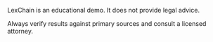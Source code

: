 LexChain is an educational demo. It does not provide legal advice.

Always verify results against primary sources and consult a licensed attorney.



